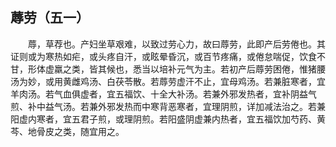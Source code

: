 ## 蓐劳（五一）


&emsp;&emsp;蓐，草荐也。产妇坐草艰难，以致过劳心力，故曰蓐劳，此即产后劳倦也。其证则或为寒热如疟，或头疼自汗，或眩晕昏沉，或百节疼痛，或倦怠喘促，饮食不甘，形体虚羸之类，皆其候也，悉当以培补元气为主。若初产后蓐劳困倦，惟猪腰汤为妙，或用黄雌鸡汤、白茯苓散。若蓐劳虚汗不止，宜母鸡汤。若兼脏寒者，宜羊肉汤。若气血俱虚者，宜五福饮、十全大补汤。若兼外邪发热者，宜补阴益气煎、补中益气汤。若兼外邪发热而中寒背恶寒者，宜理阴煎，详加减法治之。若兼阳虚内寒者，宜五君子煎，或理阴煎。若阳盛阴虚兼内热者，宜五福饮加芍药、黄芩、地骨皮之类，随宜用之。

